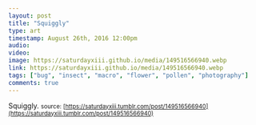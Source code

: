 ```yaml
---
layout: post
title: "Squiggly"
type: art
timestamp: August 26th, 2016 12:00pm
audio: 
video: 
image: https://saturdayxiii.github.io/media/149516566940.webp
link: https://saturdayxiii.github.io/media/149516566940.webp
tags: ["bug", "insect", "macro", "flower", "pollen", "photography"]
comments: true
---
```

Squiggly.
<small>source: [https://saturdayxiii.tumblr.com/post/149516566940](https://saturdayxiii.tumblr.com/post/149516566940)</small>